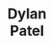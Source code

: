 ---
layout: page
title: <b>Dylan</b> <br> Patel 
description: SemiAnalysis
img: assets/img/dylan.jpg
redirect: https://twitter.com/dylan522p
importance: 6
category: panelist
---